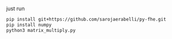 just run 
```bash
pip install git+https://github.com/sarojaerabelli/py-fhe.git
pip install numpy
python3 matrix_multiply.py
```
